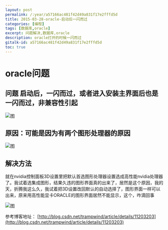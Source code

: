 ```yaml
---
layout: post
permalink: /:year/a57166ac481f42d49a831f17e2fffd5d
title: 2015-03-28-oracle-启动后一闪而过
categories: [编程]
tags: [数据库,oracle]
excerpt: 问题解决,数据库,oracle
description: oracle打开的时候一闪而过
gitalk-id: a57166ac481f42d49a831f17e2fffd5d
toc: true
---
```


# oracle问题

## 问题 启动后，一闪而过，或者进入安装主界面后也是一闪而过，非兼容性引起

![图](http://image.linxingyang.net/image/O-oracle/image/2015-03-28/01.png)

## 原因：可能是因为有两个图形处理器的原因

![图](http://image.linxingyang.net/image/O-oracle/image/2015-03-28/02.jpeg)

## 解决方法

就在nvidia控制面板3D设置里把默认首选图形处理器设置选成高性能nvidia处理器了。我试着选集成图形，结果久违的图形界面真的出来了，居然是这个原因，我的天，折腾我这么久，我试着把3D设置改回默认的自动选择了，图形界面一样可以出来，原来用高性能显卡ORACLE的图形界面居然不能显示，这个，咋滴回事

![图](http://image.linxingyang.net/image/O-oracle/image/2015-03-28/03.jpeg)


参考博客地址：
[http://blog.csdn.net/trampwind/article/details/11203203](http://blog.csdn.net/trampwind/article/details/11203203)
